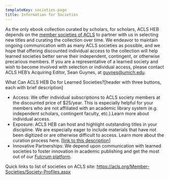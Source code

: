 ```yaml
---
templateKey: societies-page
title: Information for Societies
---
```

As the only ebook collection curated by scholars, for scholars, ACLS HEB depends on the [member societies of ACLS](https://acls.org/Member-Societies/Society-Profiles.aspx) to partner with us in selecting new titles and curating the collection over time. We endeavor to maintain ongoing communication with as many ACLS societies as possible, and we hope that offering discounted individual access to the collection will help learned societies better serve their independent, contingent, or otherwise precarious members. If you are a representative of a learned society and wish to become involved with selection or individual access, please contact ACLS HEB’s Acquiring Editor, Sean Guynes, at [guynes@umich.edu](mailto:guynes@umich.edu).

What Can ACLS HEB Do for Learned Societies?\[header with three buttons, each with brief description]

* Access: We offer individual subscriptions to ACLS society members at the discounted price of $25/year. This is especially helpful for your members who are not affiliated with an academic library system (e.g. independent scholars, contingent faculty, etc.).Learn more about individual access. 
* Exposure: ACLS HEB can host and highlight outstanding titles in your discipline. We are especially eager to include materials that have not been digitized or are otherwise difficult to access. Learn more about the curation process here. [[link to this description](https://docs.google.com/document/d/1xpKKuMI3oVsgG9WgubKVvNwynUoeEAcRlGwi6ikWGKg/edit?usp=sharing)]
* Innovative Partnerships: We depend upon communication with learned societies to foster innovation in academic publishing and get the most out of our [Fulcrum platform](https://fulcrum.org).

Quick links to list of societies on ACLS site: https://acls.org/Member-Societies/Society-Profiles.aspx